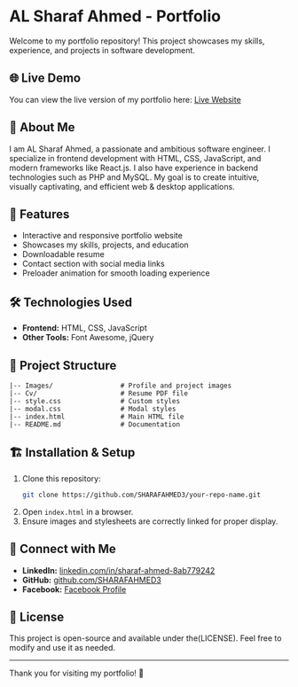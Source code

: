 # AL Sharaf Ahmed - Portfolio

Welcome to my portfolio repository! This project showcases my skills, experience, and projects in software development.

## 🌐 Live Demo
You can view the live version of my portfolio here:
[Live Website]([https://your-live-host-link.com](https://sharafahmed3.github.io/portfolio_sharafsalaf/))

## 📌 About Me
I am AL Sharaf Ahmed, a passionate and ambitious software engineer. I specialize in frontend development with HTML, CSS, JavaScript, and modern frameworks like React.js. I also have experience in backend technologies such as PHP and MySQL. My goal is to create intuitive, visually captivating, and efficient web & desktop applications.

## 🚀 Features
- Interactive and responsive portfolio website
- Showcases my skills, projects, and education
- Downloadable resume
- Contact section with social media links
- Preloader animation for smooth loading experience

## 🛠️ Technologies Used
- **Frontend:** HTML, CSS, JavaScript
- **Other Tools:** Font Awesome, jQuery

## 📂 Project Structure
```
|-- Images/                 # Profile and project images
|-- Cv/                     # Resume PDF file
|-- style.css               # Custom styles
|-- modal.css               # Modal styles
|-- index.html              # Main HTML file
|-- README.md               # Documentation
```

## 🏗️ Installation & Setup
1. Clone this repository:
   ```sh
   git clone https://github.com/SHARAFAHMED3/your-repo-name.git
   ```
2. Open `index.html` in a browser.
3. Ensure images and stylesheets are correctly linked for proper display.

## 🔗 Connect with Me
- **LinkedIn:** [linkedin.com/in/sharaf-ahmed-8ab779242](https://linkedin.com/in/sharaf-ahmed-8ab779242)
- **GitHub:** [github.com/SHARAFAHMED3](https://github.com/SHARAFAHMED3)
- **Facebook:** [Facebook Profile](https://web.facebook.com/profile.php?id=100092296143854&sk=about)

## 📜 License
This project is open-source and available under the(LICENSE). Feel free to modify and use it as needed.

---
Thank you for visiting my portfolio! 🚀

